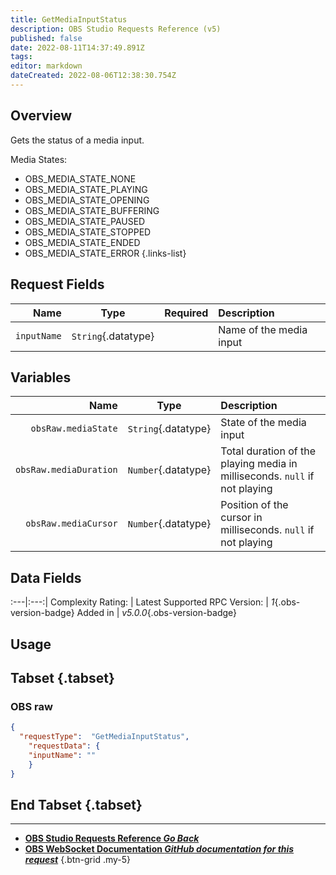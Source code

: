 ```yaml
---
title: GetMediaInputStatus
description: OBS Studio Requests Reference (v5)
published: false
date: 2022-08-11T14:37:49.891Z
tags: 
editor: markdown
dateCreated: 2022-08-06T12:38:30.754Z
---
```


## Overview
Gets the status of a media input.

Media States:
* OBS_MEDIA_STATE_NONE
* OBS_MEDIA_STATE_PLAYING
* OBS_MEDIA_STATE_OPENING
* OBS_MEDIA_STATE_BUFFERING
* OBS_MEDIA_STATE_PAUSED
* OBS_MEDIA_STATE_STOPPED
* OBS_MEDIA_STATE_ENDED
* OBS_MEDIA_STATE_ERROR
{.links-list}

## Request Fields
Name | Type | Required| Description |
----:|:----:|:-------:|:------------|
`inputName` | `String`{.datatype} | <i class="mdi mdi-check-bold"></i> | Name of the media input

## Variables
Name | Type | Description | 
----:|:---------:|:------------|
`obsRaw.mediaState` | `String`{.datatype} | State of the media input
`obsRaw.mediaDuration` | `Number`{.datatype} | Total duration of the playing media in milliseconds. `null` if not playing
`obsRaw.mediaCursor` | `Number`{.datatype} | Position of the cursor in milliseconds. `null` if not playing

## Data Fields
:---|:---:|
Complexity Rating: | <span class="stars stars--2"></span>
Latest Supported RPC Version: | *1*{.obs-version-badge}
Added in | *v5.0.0*{.obs-version-badge}

## Usage
## Tabset {.tabset}
### OBS raw
```json
{
  "requestType":  "GetMediaInputStatus",
	"requestData": {	
    "inputName": ""
	}
}
```
## End Tabset {.tabset}

---

- [<i class="mdi mdi-chevron-left"></i>**OBS Studio Requests Reference *Go Back***](/en/Broadcasters/OBS/Requests)
- [<i class="mdi mdi-github"></i> **OBS WebSocket Documentation *GitHub documentation for this request***](https://github.com/obsproject/obs-websocket/blob/master/docs/generated/protocol.md#getmediainputstatus)
{.btn-grid .my-5}